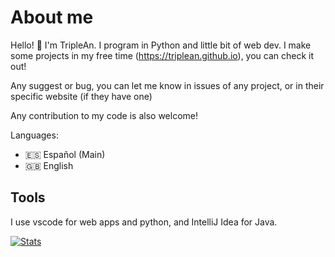 # About me
Hello! 👋 I'm TripleAn. I program in Python and little bit of web dev. I make some projects in my free time (https://triplean.github.io), you can check it out!

Any suggest or bug, you can let me know in issues of any project, or in their specific website (if they have one)

Any contribution to my code is also welcome! 

Languages:
- 🇪🇸 Español (Main)
- 🇬🇧 English

## Tools
I use vscode for web apps and python, and IntelliJ Idea for Java.

[![Stats](https://github-readme-stats.vercel.app/api?username=triplean)](https://github.com/anuraghazra/github-readme-stats)

